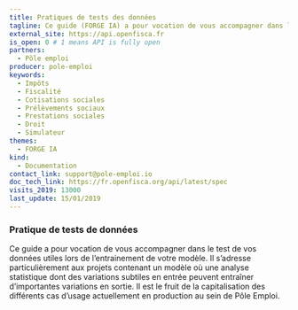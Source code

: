 ```yaml
---
title: Pratiques de tests des données
tagline: Ce guide (FORGE IA) a pour vocation de vous accompagner dans le test de vos données utiles lors de l’entrainement de votre modèle.
external_site: https://api.openfisca.fr
is_open: 0 # 1 means API is fully open
partners:
  - Pôle emploi
producer: pole-emploi
keywords:
  - Impôts
  - Fiscalité
  - Cotisations sociales
  - Prélèvements sociaux
  - Prestations sociales
  - Droit
  - Simulateur
themes:
  - FORGE IA
kind:
  - Documentation
contact_link: support@pole-emploi.io
doc_tech_link: https://fr.openfisca.org/api/latest/spec
visits_2019: 13000
last_update: 15/01/2019
---
```


### Pratique de tests de données

Ce guide a pour vocation de vous accompagner dans le test de vos données utiles lors de l’entrainement de votre modèle. Il s’adresse particulièrement aux projets contenant un modèle où une analyse statistique dont des variations subtiles en entrée peuvent entraîner d’importantes variations en sortie. Il est le fruit de la capitalisation des différents cas d’usage actuellement en production au sein de Pôle Emploi.
